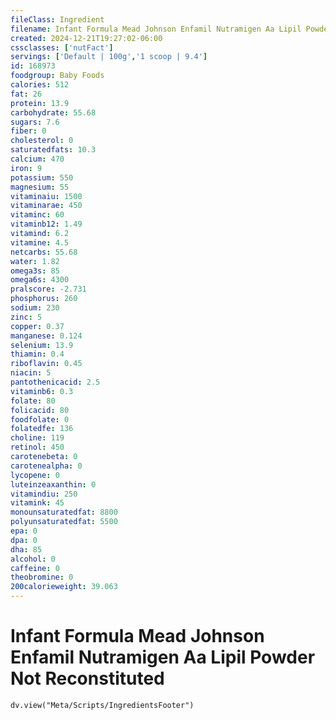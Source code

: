 ```yaml
---
fileClass: Ingredient
filename: Infant Formula Mead Johnson Enfamil Nutramigen Aa Lipil Powder Not Reconstituted
created: 2024-12-21T19:27:02-06:00
cssclasses: ['nutFact']
servings: ['Default | 100g','1 scoop | 9.4']
id: 168973
foodgroup: Baby Foods
calories: 512
fat: 26
protein: 13.9
carbohydrate: 55.68
sugars: 7.6
fiber: 0
cholesterol: 0
saturatedfats: 10.3
calcium: 470
iron: 9
potassium: 550
magnesium: 55
vitaminaiu: 1500
vitaminarae: 450
vitaminc: 60
vitaminb12: 1.49
vitamind: 6.2
vitamine: 4.5
netcarbs: 55.68
water: 1.82
omega3s: 85
omega6s: 4300
pralscore: -2.731
phosphorus: 260
sodium: 230
zinc: 5
copper: 0.37
manganese: 0.124
selenium: 13.9
thiamin: 0.4
riboflavin: 0.45
niacin: 5
pantothenicacid: 2.5
vitaminb6: 0.3
folate: 80
folicacid: 80
foodfolate: 0
folatedfe: 136
choline: 119
retinol: 450
carotenebeta: 0
carotenealpha: 0
lycopene: 0
luteinzeaxanthin: 0
vitamindiu: 250
vitamink: 45
monounsaturatedfat: 8800
polyunsaturatedfat: 5500
epa: 0
dpa: 0
dha: 85
alcohol: 0
caffeine: 0
theobromine: 0
200calorieweight: 39.063
---
```


# Infant Formula Mead Johnson Enfamil Nutramigen Aa Lipil Powder Not Reconstituted

```dataviewjs
dv.view("Meta/Scripts/IngredientsFooter")
```
